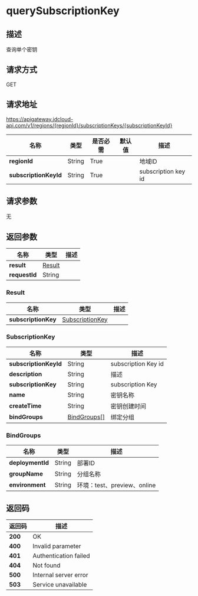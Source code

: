 # querySubscriptionKey


## 描述
查询单个密钥

## 请求方式
GET

## 请求地址
https://apigateway.jdcloud-api.com/v1/regions/{regionId}/subscriptionKeys/{subscriptionKeyId}

|名称|类型|是否必需|默认值|描述|
|---|---|---|---|---|
|**regionId**|String|True| |地域ID|
|**subscriptionKeyId**|String|True| |subscription key id|

## 请求参数
无


## 返回参数
|名称|类型|描述|
|---|---|---|
|**result**|[Result](querysubscriptionkey#result)| |
|**requestId**|String| |

### <div id="result">Result</div>
|名称|类型|描述|
|---|---|---|
|**subscriptionKey**|[SubscriptionKey](querysubscriptionkey#subscriptionkey)| |
### <div id="subscriptionkey">SubscriptionKey</div>
|名称|类型|描述|
|---|---|---|
|**subscriptionKeyId**|String|subscription Key id|
|**description**|String|描述|
|**subscriptionKey**|String|subscription Key|
|**name**|String|密钥名称|
|**createTime**|String|密钥创建时间|
|**bindGroups**|[BindGroups[]](querysubscriptionkey#bindgroups)|绑定分组|
### <div id="bindgroups">BindGroups</div>
|名称|类型|描述|
|---|---|---|
|**deploymentId**|String|部署ID|
|**groupName**|String|分组名称|
|**environment**|String|环境：test、preview、online|

## 返回码
|返回码|描述|
|---|---|
|**200**|OK|
|**400**|Invalid parameter|
|**401**|Authentication failed|
|**404**|Not found|
|**500**|Internal server error|
|**503**|Service unavailable|

